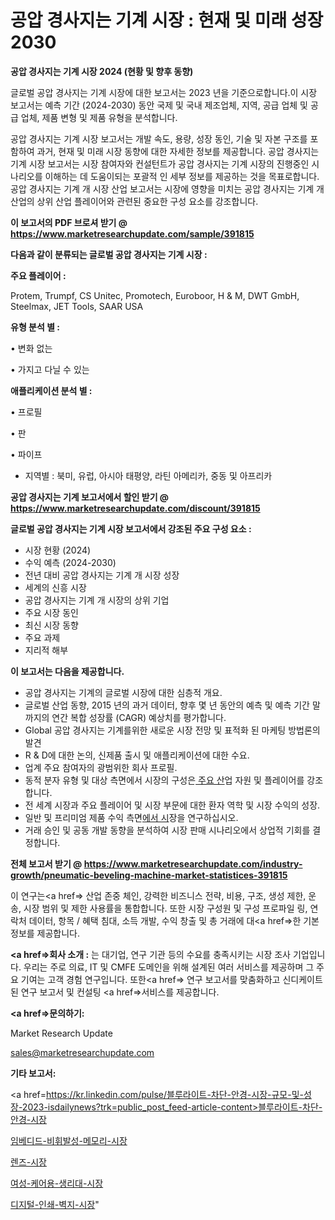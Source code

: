 # 공압 경사지는 기계 시장 : 현재 및 미래 성장 2030

<strong>공압 경사지는 기계 시장 2024 (현황 및 향후 동향)</strong>

글로벌 공압 경사지는 기계 시장에 대한 보고서는 2023 년을 기준으로합니다.이 시장 보고서는 예측 기간 (2024-2030) 동안 국제 및 국내 제조업체, 지역, 공급 업체 및 공급 업체, 제품 변형 및 제품 유형을 분석합니다.

공압 경사지는 기계 시장 보고서는 개발 속도, 용량, 성장 동인, 기술 및 자본 구조를 포함하여 과거, 현재 및 미래 시장 동향에 대한 자세한 정보를 제공합니다. 공압 경사지는 기계 시장 보고서는 시장 참여자와 컨설턴트가 공압 경사지는 기계 시장의 진행중인 시나리오를 이해하는 데 도움이되는 포괄적 인 세부 정보를 제공하는 것을 목표로합니다. 공압 경사지는 기계 개 시장 산업 보고서는 시장에 영향을 미치는 공압 경사지는 기계 개 산업의 상위 산업 플레이어와 관련된 중요한 구성 요소를 강조합니다.



<strong>이 보고서의 PDF 브로셔 받기 @ <a href=https://www.marketresearchupdate.com/sample/391815>https://www.marketresearchupdate.com/sample/391815</a></strong>



<strong>다음과 같이 분류되는 글로벌 공압 경사지는 기계 시장 :</strong>



<strong>주요 플레이어 :</strong>

Protem, Trumpf, CS Unitec, Promotech, Euroboor, H & M, DWT GmbH, Steelmax, JET Tools, SAAR USA



<strong>유형 분석 별 :</strong>

• 변화 없는

• 가지고 다닐 수 있는



<strong>애플리케이션 분석 별 :</strong>

• 프로필

• 판

• 파이프

<ul>
  <li>지역별 : 북미, 유럽, 아시아 태평양, 라틴 아메리카, 중동 및 아프리카</li>
</ul>


<strong>공압 경사지는 기계 보고서에서 할인 받기 @ <a href=https://www.marketresearchupdate.com/discount/391815>https://www.marketresearchupdate.com/discount/391815</a></strong>



<strong>글로벌 공압 경사지는 기계 시장 보고서에서 강조된 주요 구성 요소 :</strong>
<ul>
  <li>시장 현황 (2024)</li>
  <li>수익 예측 (2024-2030)</li>
  <li>전년 대비 공압 경사지는 기계 개 시장 성장</li>
  <li>세계의 신흥 시장</li>
  <li>공압 경사지는 기계 개 시장의 상위 기업</li>
  <li>주요 시장 동인</li>
  <li>최신 시장 동향</li>
  <li>주요 과제</li>
  <li>지리적 해부</li>
</ul>


<strong>이 보고서는 다음을 제공합니다.</strong>
<ul>
  <li>공압 경사지는 기계의 글로벌 시장에 대한 심층적 개요.</li>
  <li>글로벌 산업 동향, 2015 년의 과거 데이터, 향후 몇 년 동안의 예측 및 예측 기간 말까지의 연간 복합 성장률 (CAGR) 예상치를 평가합니다.</li>
  <li>Global 공압 경사지는 기계를위한 새로운 시장 전망 및 표적화 된 마케팅 방법론의 발견</li>
  <li>R &amp; D에 대한 논의, 신제품 출시 및 애플리케이션에 대한 수요.</li>
  <li>업계 주요 참여자의 광범위한 회사 프로필.</li>
  <li>동적 분자 유형 및 대상 측면에서 시장의 구성은<a href=> 주요 산</a>업 자원 및 플레이어를 강조합니다.</li>
  <li>전 세계 시장과 주요 플레이어 및 시장 부문에 대한 환자 역학 및 시장 수익의 성장.</li>
  <li>일반 및 프리미엄 제품 수익 측면<a href=>에서 시</a>장을 연구하십시오.</li>
  <li>거래 승인 및 공동 개발 동향을 분석하여 시장 판매 시나리오에서 상업적 기회를 결정합니다.</li>
</ul>



<strong>전체 보고서 받기 @ <a href=https://www.marketresearchupdate.com/industry-growth/pneumatic-beveling-machine-market-statistices-391815>https://www.marketresearchupdate.com/industry-growth/pneumatic-beveling-machine-market-statistices-391815</a></strong>

이 연구는<a href=> 산업 존중</a> 체인, 강력한 비즈니스 전략, 비용, 구조, 생성 제한, 운송, 시장 범위 및 제한 사용률을 통합합니다. 또한 시장 구성원 및 구성 프로파일 링, 연락처 데이터, 항목 / 혜택 침대, 소득 개발, 수익 창출 및 총 거래에 대<a href=>한 기본 </a>정보를 제공합니다.



<strong><a href=>회사 소</a>개 :</strong>
는 대기업, 연구 기관 등의 수요를 충족시키는 시장 조사 기업입니다. 우리는 주로 의료, IT 및 CMFE 도메인을 위해 설계된 여러 서비스를 제공하며 그 주요 기여는 고객 경험 연구입니다. 또한<a href=> 연구 보</a>고서를 맞춤화하고 신디케이트 된 연구 보고서 및 컨설팅 <a href=>서비스</a>를 제공합니다.



<strong><a href=>문의하기:</a></strong>

Market Research Update

sales@marketresearchupdate.com



<strong>기타 보고서:</strong>

<a href=https://kr.linkedin.com/pulse/블루라이트-차단-안경-시장-규모-및-성장-2023-isdailynews?trk=public_post_feed-article-content>블루라이트-차단-안경-시장</a>

<a href=https://www.linkedin.com/pulse/임베디드-비휘발성-메모리-시장-규모-및-성장-2023-isdailynews/>임베디드-비휘발성-메모리-시장</a>

<a href=https://www.linkedin.com/pulse/렌즈-시장-동향-및-성장-전망-survey-spotlight-pro-24-analysis-yljnf/>렌즈-시장</a>

<a href=https://www.linkedin.com/pulse/여성-케어용-생리대-시장-경쟁-분석-및-성장-잠재력-2029-y1sqf/>여성-케어용-생리대-시장</a>

<a href=https://www.linkedin.com/pulse/디지털-인쇄-벽지-시장-진입-전략-및-위험-평가2030년-analytics-alchemy-360-analysis-ff9kf/>디지털-인쇄-벽지-시장</a>"
